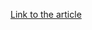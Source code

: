 [Link to the article](https://unit42.paloaltonetworks.com/jailbreak-llms-through-camouflage-distraction/)
